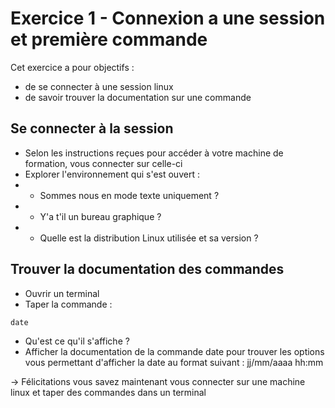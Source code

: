 # Exercice 1 - Connexion a une session et première commande

Cet exercice a pour objectifs :
* de se connecter à une session linux
* de savoir trouver la documentation sur une commande

## Se connecter à la session 
* Selon les instructions reçues pour accéder à votre machine de formation, vous connecter sur celle-ci
* Explorer l'environnement qui s'est ouvert :
* * Sommes nous en mode texte uniquement ?
* * Y'a t'il un bureau graphique ?
* * Quelle est la distribution Linux utilisée et sa version ?

## Trouver la documentation des commandes 
* Ouvrir un terminal
* Taper la commande : 
``` 
date
```
* Qu'est ce qu'il s'affiche ?
* Afficher la documentation de la commande date pour trouver les options vous permettant d'afficher la date au format suivant : jj/mm/aaaa hh:mm  

-> Félicitations vous savez maintenant vous connecter sur une machine linux et taper des commandes dans un terminal